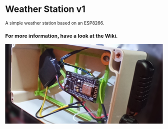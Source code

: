 # Weather Station v1
A simple weather station based on an ESP8266.

### For more information, have a look at the Wiki.
![Overview](https://github.com/JanoschABR/weather-station-v1/blob/d3cf0b37891ef15b32f3fb7d15556ca328d79d1d/assets/overview.jpg)
